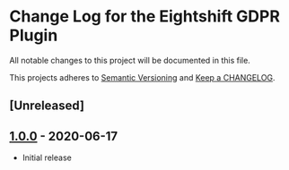 
# Change Log for the Eightshift GDPR Plugin
All notable changes to this project will be documented in this file.

This projects adheres to [Semantic Versioning](https://semver.org/) and [Keep a CHANGELOG](https://keepachangelog.com/).

## [Unreleased]

## [1.0.0] - 2020-06-17

* Initial release

[1.0.0]: https://github.com/infinum/eightshift-gdpr/compare/498dc5f777f74dd3b79ba1ae2fc7a4b671f04679...1.0.0
